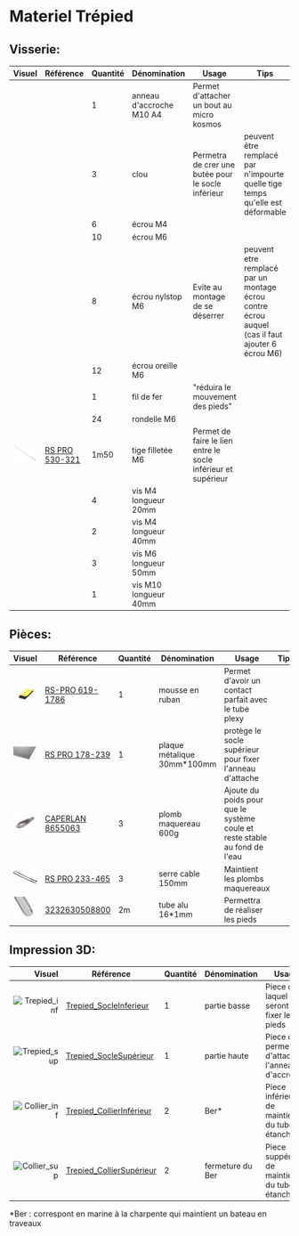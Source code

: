 # Materiel Trépied
## Visserie:
| Visuel | Référence | Quantité | Dénomination | Usage | Tips |
|-------:|-----------|----------|--------------------------|-----------------------------------------|----------|
|        |           |         1| anneau d'accroche M10 A4 |Permet d'attacher un bout au micro kosmos |          |
|        |           |         3| clou                     |Permetra de crer une butée pour le socle inférieur |peuvent être remplacé  par n'impourte quelle tige temps qu'elle est déformable          |
|        |           |         6| écrou M4                 |                                         |          |
|        |           |        10| écrou M6                 |                                         |          |
|        |           |         8| écrou nylstop  M6         |Evite au montage de se déserrer          |peuvent etre remplacé par un montage écrou contre écrou auquel (cas il faut ajouter 6 écrou M6)         |
|        |           |        12| écrou oreille M6         |                                         |          |
|        |           |         1| fil de fer               |"réduira le mouvement des pieds"                                         |          |
|        |           |        24| rondelle M6              |                                         |          |
|![tige filetée](pictures/equipments/trepied/tige_filetee.PNG)        |[RS PRO 530-321](https://fr.rs-online.com/web/p/tiges-filetees/0530321?gb=s)     |      1m50| tige filletée M6         | Permet de faire le lien entre le socle inférieur et supérieur    |          |
|        |           |         4| vis M4 longueur 20mm     |                                         |          |
|        |           |         2| vis M4 longueur 40mm     |                                         |          |
|        |           |         3| vis M6 longueur 50mm     |                                         |          |
|        |           |         1| vis M10 longueur 40mm    |                                         |          |


## Pièces:
| Visuel | Référence | Quantité | Dénomination | Usage | Tips |
|-------:|-----------|----------|--------------------------|-----------------------------------------|----------|
|![mousse_ruban](pictures/equipments/trepied/mousse_ruban.PNG)   |[RS-PRO 619-1786](https://fr.rs-online.com/web/p/rubans-mousse/6191786)           |         1| mousse en ruban          |Permet d'avoir un contact parfait avec le tube plexy|          |
|![plaque](pictures/equipments/trepied/plaque_metalique.png)   |[RS PRO 178-239](https://fr.rs-online.com/web/p/feuilles-metalliques/0178239?gb=s)           |         1| plaque métalique 30mm*100mm | protège le socle supérieur pour fixer l'anneau d'attache                                  |          |
|![plomb](pictures/equipments/trepied/plomb-maquereau.png)        |[CAPERLAN 8655063](https://www.decathlon.fr/p/plomb-maquereau-long-peche-en-mer/_/R-p-335078?mc=8655063&utm_source=google&utm_medium=sea&utm_campaign=fr_t-perf_ct-shopp_n-shopping_hm_peche_mp_ts-gen_f-cv_o-roas_pt-pb_xx-shopping_hm_peche_mp&utm_term=_n-shopping_hm_peche_mp_ts-gen_pt-pb_yy-peche_plomb&gad_source=1&gclid=EAIaIQobChMIpd3PnKLOhAMVAahoCR3GDAL-EAQYAiABEgKDmfD_BwE)         |         3| plomb maquereau 600g          | Ajoute du poids pour que le système coule et reste stable au fond de l'eau      |          |
|![serre cable](pictures/equipments/trepied/serre_cable.PNG)        |[RS PRO 233-465](https://fr.rs-online.com/web/p/serre-cables/0233465?gb=s)           |         3|serre cable 150mm  | Maintient les plombs maquereaux   |          |
|![tube_alu](pictures/equipments/trepied/tube.PNG)        |[3232630508800](https://www.mr-bricolage.fr/tube-rond-aluminium-16x1mm-1m-brut-cqfd.html?storeID=S328&at_medium=paid&at_source=google&at_campaign=LIA_all_product_horscustom&at_adgroupname=Exlusion_de_tout_les_custom_label&at_content=3232630508800&at_temp=9055186&at_network=g&at_campaignid=19604470522&at_variant=652350492136&at_term=&gad_source=1&gclid=EAIaIQobChMI0dqDjKrOhAMVUbRoCR0_rwCEEAQYBCABEgIUFfD_BwE)           |        2m| tube alu 16*1mm          | Permettra de réaliser les pieds                  |          |



## Impression 3D:
| Visuel | Référence | Quantité | Dénomination | Usage | Tips |
|-------:|-----------|----------|--------------------------|-----------------------------------------|----------|
| ![Trepied_inf](/../µKOSMOS/docs/pictures/3Dpart/trepied/socleInferieur.png)        |[Trepied_SocleInferieur](/../µKOSMOS/hardware/3Dprint_files/trepied/Trepied_SocleInferieur.stl)           |         1| partie basse             |Piece dans laquel seront fixer les pieds                                         |          |
| ![Trepied_sup](/../µKOSMOS/docs/pictures/3Dpart/trepied/socleSuperieur.png)        |[Trepied_SocleSupérieur](/../µKOSMOS/hardware/3Dprint_files/trepied/Trepied_SocleSupérieur.stl)           |         1| partie haute             |Piece qui permettra d'attacher l'anneau d'accroche                                          |          |
| ![Collier_inf](/../µKOSMOS/docs/pictures/3Dpart/trepied/collierInferieur.png)        |[Trepied_CollierInférieur](/../µKOSMOS/hardware/3Dprint_files/trepied/Trepied_CollierInférieur.stl)             |         2| Ber*               |Piece inférieur de maintient du tube étanche                                         |          |
| ![Collier_sup](/../µKOSMOS/docs/pictures/3Dpart/trepied/collierSuperieur.png)        |[Trepied_CollierSupérieur](/../µKOSMOS/hardware/3Dprint_files/trepied/Trepied_CollierSupérieur.stl)             |         2| fermeture du Ber   |Piece suppérieur de maintient du tube étanche                                         |          |


*Ber : correspont en marine à la charpente qui maintient un bateau en traveaux 
